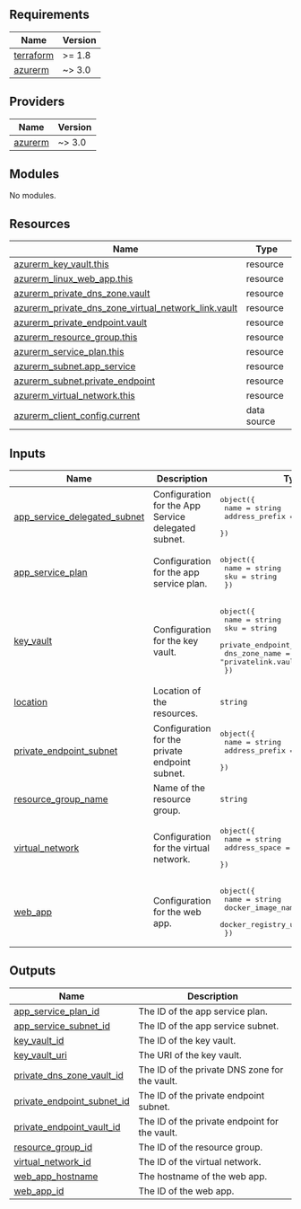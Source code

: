 ## Requirements

| Name | Version |
|------|---------|
| <a name="requirement_terraform"></a> [terraform](#requirement\_terraform) | >= 1.8 |
| <a name="requirement_azurerm"></a> [azurerm](#requirement\_azurerm) | ~> 3.0 |

## Providers

| Name | Version |
|------|---------|
| <a name="provider_azurerm"></a> [azurerm](#provider\_azurerm) | ~> 3.0 |

## Modules

No modules.

## Resources

| Name | Type |
|------|------|
| [azurerm_key_vault.this](https://registry.terraform.io/providers/hashicorp/azurerm/latest/docs/resources/key_vault) | resource |
| [azurerm_linux_web_app.this](https://registry.terraform.io/providers/hashicorp/azurerm/latest/docs/resources/linux_web_app) | resource |
| [azurerm_private_dns_zone.vault](https://registry.terraform.io/providers/hashicorp/azurerm/latest/docs/resources/private_dns_zone) | resource |
| [azurerm_private_dns_zone_virtual_network_link.vault](https://registry.terraform.io/providers/hashicorp/azurerm/latest/docs/resources/private_dns_zone_virtual_network_link) | resource |
| [azurerm_private_endpoint.vault](https://registry.terraform.io/providers/hashicorp/azurerm/latest/docs/resources/private_endpoint) | resource |
| [azurerm_resource_group.this](https://registry.terraform.io/providers/hashicorp/azurerm/latest/docs/resources/resource_group) | resource |
| [azurerm_service_plan.this](https://registry.terraform.io/providers/hashicorp/azurerm/latest/docs/resources/service_plan) | resource |
| [azurerm_subnet.app_service](https://registry.terraform.io/providers/hashicorp/azurerm/latest/docs/resources/subnet) | resource |
| [azurerm_subnet.private_endpoint](https://registry.terraform.io/providers/hashicorp/azurerm/latest/docs/resources/subnet) | resource |
| [azurerm_virtual_network.this](https://registry.terraform.io/providers/hashicorp/azurerm/latest/docs/resources/virtual_network) | resource |
| [azurerm_client_config.current](https://registry.terraform.io/providers/hashicorp/azurerm/latest/docs/data-sources/client_config) | data source |

## Inputs

| Name | Description | Type | Default | Required |
|------|-------------|------|---------|:--------:|
| <a name="input_app_service_delegated_subnet"></a> [app\_service\_delegated\_subnet](#input\_app\_service\_delegated\_subnet) | Configuration for the App Service delegated subnet. | <pre>object({<br>    name           = string<br>    address_prefix = string<br>  })</pre> | n/a | yes |
| <a name="input_app_service_plan"></a> [app\_service\_plan](#input\_app\_service\_plan) | Configuration for the app service plan. | <pre>object({<br>    name = string<br>    sku  = string<br>  })</pre> | n/a | yes |
| <a name="input_key_vault"></a> [key\_vault](#input\_key\_vault) | Configuration for the key vault. | <pre>object({<br>    name                  = string<br>    sku                   = string<br>    private_endpoint_name = string<br>    dns_zone_name         = optional(string, "privatelink.vaultcore.azure.net")<br>  })</pre> | n/a | yes |
| <a name="input_location"></a> [location](#input\_location) | Location of the resources. | `string` | n/a | yes |
| <a name="input_private_endpoint_subnet"></a> [private\_endpoint\_subnet](#input\_private\_endpoint\_subnet) | Configuration for the private endpoint subnet. | <pre>object({<br>    name           = string<br>    address_prefix = string<br>  })</pre> | n/a | yes |
| <a name="input_resource_group_name"></a> [resource\_group\_name](#input\_resource\_group\_name) | Name of the resource group. | `string` | n/a | yes |
| <a name="input_virtual_network"></a> [virtual\_network](#input\_virtual\_network) | Configuration for the virtual network. | <pre>object({<br>    name          = string<br>    address_space = list(string)<br>  })</pre> | n/a | yes |
| <a name="input_web_app"></a> [web\_app](#input\_web\_app) | Configuration for the web app. | <pre>object({<br>    name                = string<br>    docker_image_name   = string<br>    docker_registry_url = string<br>  })</pre> | n/a | yes |

## Outputs

| Name | Description |
|------|-------------|
| <a name="output_app_service_plan_id"></a> [app\_service\_plan\_id](#output\_app\_service\_plan\_id) | The ID of the app service plan. |
| <a name="output_app_service_subnet_id"></a> [app\_service\_subnet\_id](#output\_app\_service\_subnet\_id) | The ID of the app service subnet. |
| <a name="output_key_vault_id"></a> [key\_vault\_id](#output\_key\_vault\_id) | The ID of the key vault. |
| <a name="output_key_vault_uri"></a> [key\_vault\_uri](#output\_key\_vault\_uri) | The URI of the key vault. |
| <a name="output_private_dns_zone_vault_id"></a> [private\_dns\_zone\_vault\_id](#output\_private\_dns\_zone\_vault\_id) | The ID of the private DNS zone for the vault. |
| <a name="output_private_endpoint_subnet_id"></a> [private\_endpoint\_subnet\_id](#output\_private\_endpoint\_subnet\_id) | The ID of the private endpoint subnet. |
| <a name="output_private_endpoint_vault_id"></a> [private\_endpoint\_vault\_id](#output\_private\_endpoint\_vault\_id) | The ID of the private endpoint for the vault. |
| <a name="output_resource_group_id"></a> [resource\_group\_id](#output\_resource\_group\_id) | The ID of the resource group. |
| <a name="output_virtual_network_id"></a> [virtual\_network\_id](#output\_virtual\_network\_id) | The ID of the virtual network. |
| <a name="output_web_app_hostname"></a> [web\_app\_hostname](#output\_web\_app\_hostname) | The hostname of the web app. |
| <a name="output_web_app_id"></a> [web\_app\_id](#output\_web\_app\_id) | The ID of the web app. |
